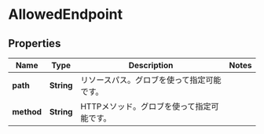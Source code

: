 

# AllowedEndpoint


## Properties

| Name | Type | Description | Notes |
|------------ | ------------- | ------------- | -------------|
|**path** | **String** | リソースパス。グロブを使って指定可能です。 |  |
|**method** | **String** | HTTPメソッド。グロブを使って指定可能です。 |  |



